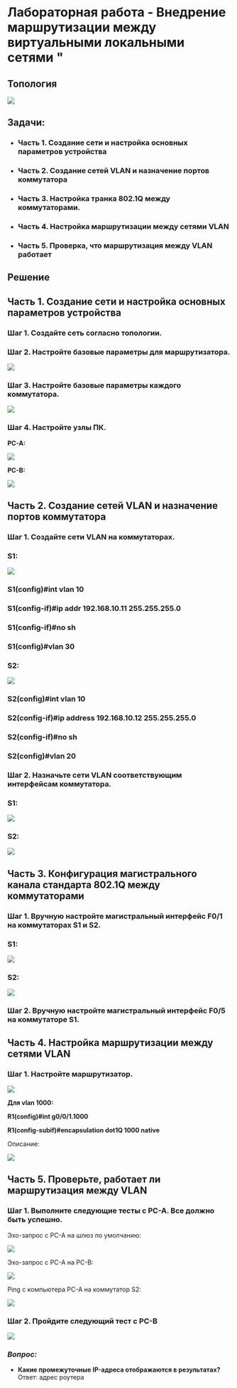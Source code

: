 # **Лабораторная работа - Внедрение маршрутизации между виртуальными локальными сетями "**
## **Топология** 
![](https://github.com/ivanbondarev1/Otus/blob/main/DZ6/Топология.png?raw=true)

## **Задачи:**
+ ### Часть 1. Создание сети и настройка основных параметров устройства
+ ### Часть 2. Создание сетей VLAN и назначение портов коммутатора
+ ### Часть 3. Настройка транка 802.1Q между коммутаторами.
+ ### Часть 4. Настройка маршрутизации между сетями VLAN
+ ### Часть 5. Проверка, что маршрутизация между VLAN работает


## **Решение**
## **Часть 1. Создание сети и настройка основных параметров устройства**

### **Шаг 1. Создайте сеть согласно топологии.**
### **Шаг 2. Настройте базовые параметры для маршрутизатора.**

![](https://github.com/ivanbondarev1/Otus/blob/main/DZ6/Часть1-Шаг2.png?raw=true)

### **Шаг 3. Настройте базовые параметры каждого коммутатора.**

![](https://github.com/ivanbondarev1/Otus/blob/main/DZ6/Часть1-Шаг3.png?raw=true)

### **Шаг 4. Настройте узлы ПК.**

**PC-A:**

![](https://github.com/ivanbondarev1/Otus/blob/main/DZ6/PC-A.png?raw=true)

**PC-B:**

![](https://github.com/ivanbondarev1/Otus/blob/main/DZ6/PC-B.png?raw=true)

## **Часть 2. Создание сетей VLAN и назначение портов коммутатора**

### **Шаг 1. Создайте сети VLAN на коммутаторах.**

### S1:

![](https://github.com/ivanbondarev1/Otus/blob/main/DZ6/Часть2-Шаг1(S1).png?raw=true)

### S1(config)#int vlan 10
### S1(config-if)#ip addr 192.168.10.11 255.255.255.0
### S1(config-if)#no sh
### S1(config)#vlan 30

### S2:

![](https://github.com/ivanbondarev1/Otus/blob/main/DZ6/Часть2-Шаг1(S2).png?raw=true)

### S2(config)#int vlan 10
### S2(config-if)#ip address 192.168.10.12 255.255.255.0
### S2(config-if)#no sh


### S2(config)#vlan 20

### **Шаг 2. Назначьте сети VLAN соответствующим интерфейсам коммутатора.**

### S1:

![](https://github.com/ivanbondarev1/Otus/blob/main/DZ6/Часть2-Шаг2(S1).png?raw=true)

### S2:

![](https://github.com/ivanbondarev1/Otus/blob/main/DZ6/Часть2-Шаг2(S2).png?raw=true)


## **Часть 3. Конфигурация магистрального канала стандарта 802.1Q между коммутаторами**

### **Шаг 1. Вручную настройте магистральный интерфейс F0/1 на коммутаторах S1 и S2.**

### S1:

![](https://github.com/ivanbondarev1/Otus/blob/main/DZ6/Native_Vlan1000(S1).png?raw=true)

### S2:

![](https://github.com/ivanbondarev1/Otus/blob/main/DZ6/Native_Vlan1000(S2).png?raw=true)

### **Шаг 2. Вручную настройте магистральный интерфейс F0/5 на коммутаторе S1.**



## **Часть 4. Настройка маршрутизации между сетями VLAN**

### **Шаг 1. Настройте маршрутизатор.**

![](https://github.com/ivanbondarev1/Otus/blob/main/DZ6/Sub_R1.png?raw=true)

**Для vlan 1000:** 

**R1(config)#int g0/0/1.1000**

**R1(config-subif)#encapsulation dot1Q 1000 native**

Описание:

![](https://github.com/ivanbondarev1/Otus/blob/main/DZ6/Описание.png?raw=true)

## **Часть 5. Проверьте, работает ли маршрутизация между VLAN**

### **Шаг 1. Выполните следующие тесты с PC-A. Все должно быть успешно.**

Эхо-запрос с PC-A на шлюз по умолчанию:

![](https://github.com/ivanbondarev1/Otus/blob/main/DZ6/PC-А(ping_шлюза).png?raw=true)

Эхо-запрос с PC-A на PC-B:

![](https://github.com/ivanbondarev1/Otus/blob/main/DZ6/PC-А(ping_PC-B).png?raw=true)

Ping с компьютера PC-A на коммутатор S2:

![](https://github.com/ivanbondarev1/Otus/blob/main/DZ6/Ping%20S2.png?raw=true)

### **Шаг 2. Пройдите следующий тест с PC-B**

![](https://github.com/ivanbondarev1/Otus/blob/main/DZ6/tracert.png?raw=true)

### *Вопрос:*

+ **Какие промежуточные IP-адреса отображаются в результатах?** Ответ: адрес роутера









